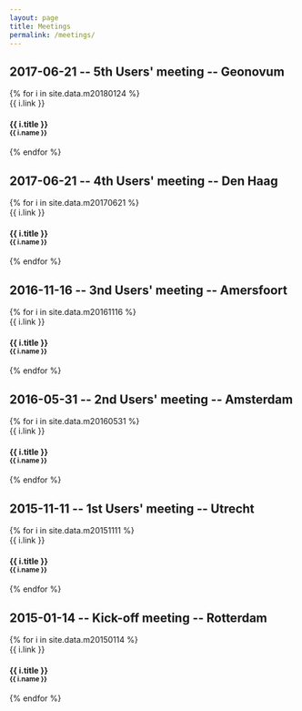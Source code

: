 ```yaml
---
layout: page
title: Meetings
permalink: /meetings/
---
```


## 2017-06-21 -- 5th Users' meeting -- Geonovum

<div class="row">
{% for i in site.data.m20180124 %}
  <div class="col-xs-12 col-md-4">
    <div class="thumbnail">
      {{ i.link }}
      <div class="caption">
        <h4>{{ i.title }}
        <br />
        <small>{{ i.name }}</small>
        </h4>
      </div>
    </div>
  </div>
{% endfor %}
</div>

## 2017-06-21 -- 4th Users' meeting -- Den Haag

<div class="row">
{% for i in site.data.m20170621 %}
  <div class="col-xs-12 col-md-4">
    <div class="thumbnail">
      {{ i.link }}
      <div class="caption">
        <h4>{{ i.title }}
        <br />
        <small>{{ i.name }}</small>
        </h4>
      </div>
    </div>
  </div>
{% endfor %}
</div>


## 2016-11-16 -- 3nd Users' meeting -- Amersfoort

<div class="row">
{% for i in site.data.m20161116 %}
  <div class="col-xs-12 col-md-4">
    <div class="thumbnail">
      {{ i.link }}
      <div class="caption">
        <h4>{{ i.title }}
        <br />
        <small>{{ i.name }}</small>
        </h4>
      </div>
    </div>
  </div>
{% endfor %}
</div>

## 2016-05-31 -- 2nd Users' meeting -- Amsterdam

<div class="row">
{% for i in site.data.m20160531 %}
  <div class="col-xs-12 col-md-4">
    <div class="thumbnail">
      {{ i.link }}
      <div class="caption">
        <h4>{{ i.title }}
        <br />
        <small>{{ i.name }}</small>
        </h4>
      </div>
    </div>
  </div>
{% endfor %}
</div>



## 2015-11-11 -- 1st Users' meeting -- Utrecht

<div class="row">
{% for i in site.data.m20151111 %}
  <div class="col-xs-12 col-md-4">
    <div class="thumbnail">
      {{ i.link }}
      <div class="caption">
        <h4>{{ i.title }}
        <br />
        <small>{{ i.name }}</small>
        </h4>
      </div>
    </div>
  </div>
{% endfor %}
</div>




## 2015-01-14 -- Kick-off meeting -- Rotterdam

<div class="row">
{% for i in site.data.m20150114 %}
  <div class="col-xs-12 col-md-4">
    <div class="thumbnail">
      {{ i.link }}
      <div class="caption">
        <h4>{{ i.title }}
        <br />
        <small>{{ i.name }}</small>
        </h4>
      </div>
    </div>
  </div>
{% endfor %}
</div>




